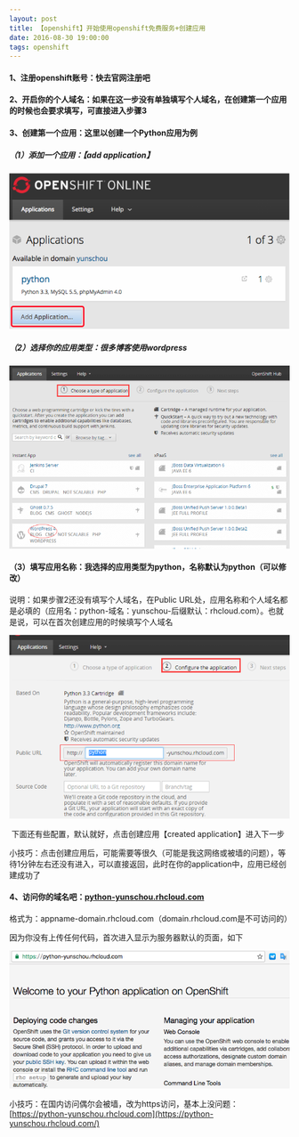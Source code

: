 ```yaml
---
layout: post
title: 【openshift】开始使用openshift免费服务+创建应用
date: 2016-08-30 19:00:00
tags: openshift
---
```


#### 1、注册openshift账号：快去官网注册吧    



#### 2、开启你的个人域名：如果在这一步没有单独填写个人域名，在创建第一个应用的时候也会要求填写，可直接进入步骤3    



#### 3、创建第一个应用：这里以创建一个Python应用为例

##### （1）添加一个应用：【add application】

![img](/assets/images/2016/openshift-guide-1-1.png)

##### （2）选择你的应用类型：很多博客使用wordpress

![img](/assets/images/2016/openshift-guide-1-2.png)

#### （3）填写应用名称：我选择的应用类型为python，名称默认为python（可以修改）

说明：如果步骤2还没有填写个人域名，在Public URL处，应用名称和个人域名都是必填的（应用名：python-域名：yunschou-后缀默认：rhcloud.com）。也就是说，可以在首次创建应用的时候填写个人域名

![img](/assets/images/2016/openshift-guide-1-3.png)

 下面还有些配置，默认就好，点击创建应用【created application】进入下一步

小技巧：点击创建应用后，可能需要等很久（可能是我这网络或被墙的问题），等待1分钟左右还没有进入，可以直接返回，此时在你的application中，应用已经创建成功了  



#### 4、访问你的域名吧：[python-yunschou.rhcloud.com](https://python-yunschou.rhcloud.com/)

格式为：appname-domain.rhcloud.com（domain.rhcloud.com是不可访问的）

因为你没有上传任何代码，首次进入显示为服务器默认的页面，如下

![img](/assets/images/2016/openshift-guide-1-4.png)

小技巧：在国内访问偶尔会被墙，改为https访问，基本上没问题：[https://python-yunschou.rhcloud.com](https://python-yunschou.rhcloud.com/)